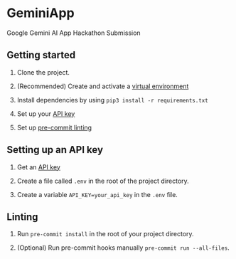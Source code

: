 # GeminiApp

Google Gemini AI App Hackathon Submission

## Getting started

1. Clone the project.

2. (Recommended) Create and activate a [virtual environment](https://docs.python.org/3/tutorial/venv.html)

3. Install dependencies by using `pip3 install -r requirements.txt`

4. Set up your [API key](#setting-up-an-api-key)

5. Set up [pre-commit linting](#linting)

## Setting up an API key

1. Get an [API key](https://aistudio.google.com/app/apikey)

2. Create a file called `.env` in the root of the project directory.

3. Create a variable `API_KEY=your_api_key` in the `.env` file.

## Linting

1. Run `pre-commit install` in the root of your project directory.

2. (Optional) Run pre-commit hooks manually `pre-commit run --all-files`.
